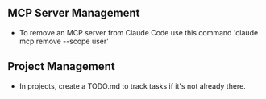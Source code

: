 ## MCP Server Management

- To remove an MCP server from Claude Code use this command 'claude mcp remove <name> --scope user'

## Project Management

- In projects, create a TODO.md to track tasks if it's not already there.